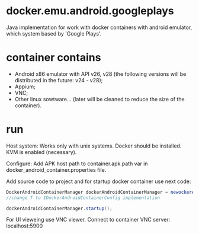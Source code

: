 # docker.emu.android.googleplays
Java implementation for work with docker containers with android emulator, which system based by 'Google Plays'.

# container contains

  - Android x86 emulator with API v26, v28 (the following versions will be distributed in the future: v24 - v28);
  - Appium;
  - VNC;
  - Other linux sowtware... (later will be cleaned to reduce the size of the container).
  
# run
  
  Host system:
    Works only with unix systems. Docker should be installed. KVM is enabled (necessary).
  
  Configure:
    Add APK host path to container.apk.path var in docker_android_container.properties file.
    
  Add source code to project and for startup docker container use next code:

```java
DockerAndroidContainerManager dockerAndroidContainerManager = newockerAndroidContainerManager(T extends IDockerAndroidContainerConfig);
//change T to IDockerAndroidContainerConfig implementation

dockerAndroidContainerManager.startup();
```
  For UI vieweing use VNC viewer. Connect to container VNC server:
    localhost:5900
     
    
  
  

